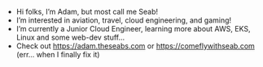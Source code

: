 - Hi folks, I’m Adam, but most call me Seab!
- I’m interested in aviation, travel, cloud engineering, and gaming!
- I’m currently a Junior Cloud Engineer, learning more about AWS, EKS, Linux and some web-dev stuff...
- Check out https://adam.theseabs.com or https://comeflywithseab.com (err... when I finally fix it)
